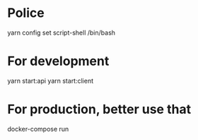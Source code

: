 # Police


yarn config set script-shell /bin/bash

# For development
yarn start:api
yarn start:client

# For production, better use that 
docker-compose run


